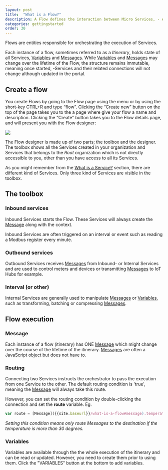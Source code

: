 ```yaml
---
layout: post
title:  "What is a Flow?"
description: A Flow defines the interaction between Micro Services, - A workflow that controls how messages gets sent from one service to another.
categories: gettingstarted
order: 30
---
```


Flows are entities responsible for orchestrating the execution of Services. 

Each instance of a flow, sometimes referred to as a *Itinerary*, holds state of all Services, [Variables]({{site.baseurl}}/what-is-a-flow#variables) and [Messages]({{site.baseurl}}/what-is-a-flow#message). While [Variables]({{site.baseurl}}/what-is-a-flow#variables) and [Messages]({{site.baseurl}}/what-is-a-flow#message) may change over the lifetime of the Flow, the structure remains immutable, meaning once started, -Services and their related connections will not change although updated in the portal.

## Create a flow
You create Flows by going to the Flow page using the menu or by using the short-key CTRL+R and type “flow”. Clicking the “Create new” button on the top of the page takes you to the a page where give your flow a name and description. Clicking the “Create” button takes you to the Flow details page, and will present you with the Flow designer:

<img src="{{site.baseurl}}/images/what_is_a_flow/1.png">

The Flow designer is made up of two parts; the toolbox and the designer. The toolbox shows all the Services created in your organization and Services that belongs to the *Root* organization which is not directly accessible to you, other than you have access to all its Services.

As you might remember from the [What is a Service?]({{site.baseurl}}/what-is-a-service) section, there are different kind of Services. Only three kind of Services are visible in the toolbox.

## The toolbox

### Inbound services
Inbound Services starts the Flow. These Services will always create the [Message]({{site.baseurl}}/what-is-a-flow#message) along with the context.

Inbound Services are often triggered on an interval or event such as reading a Modbus register every minute.

### Outbound services
Outbound Services receives [Messages]({{site.baseurl}}/what-is-a-flow#message) from Inbound- or Internal Services and are used to control meters and devices or transmitting [Messages]({{site.baseurl}}/what-is-a-flow#message) to IoT Hubs for example.

### Interval (or other)
Internal Services are generally used to manipulate [Messages]({{site.baseurl}}/what-is-a-flow#message) or [Variables]({{site.baseurl}}/what-is-a-flow#variables), such as transforming, batching or compressing [Messages]({{site.baseurl}}/what-is-a-flow#message).

## Flow execution

### Message
Each instance of a flow (itinerary) has ONE [Message]({{site.baseurl}}/what-is-a-flow#message) which might change over the course of the lifetime of the itinerary. [Messages]({{site.baseurl}}/what-is-a-flow#message) are often a JavaScript object but does not have to. 

### Routing
Connecting two Services instructs the orchestrator to pass the execution from one Service to the other. The default routing condition is 'true', meaning the [Message]({{site.baseurl}}/what-is-a-flow#message) will always take this route. 

However, you can set the routing condition by double-clicking the connection and set the **route** variable. Eg.

```javascript
var route = [Message]({{site.baseurl}}/what-is-a-flow#message).temperature > 30;
```
*Setting this condition means only route Messages to the destination if the temperature is more than 30 degrees.*

### Variables
Variables are available through the the whole execution of the itinerary and can be read or updated. However, you need to create them prior to using them. Click the "VARIABLES" button at the bottom to add variables.

>